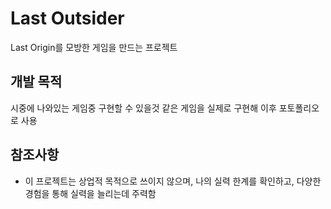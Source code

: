 # Last Outsider
Last Origin를 모방한 게임을 만드는 프로젝트
## 개발 목적
시중에 나와있는 게임중 구현할 수 있을것 같은 게임을 실제로 구현해 이후 포토폴리오로 사용
## 참조사항
 - 이 프로젝트는 상업적 목적으로 쓰이지 않으며, 나의 실력 한계를 확인하고, 다양한 경험을 통해 실력을 늘리는데 주력함

